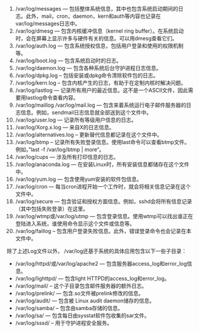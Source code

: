 1. /var/log/messages — 包括整体系统信息，其中也包含系统启动期间的日志。此外，mail，cron，daemon，kern和auth等内容也记录在var/log/messages日志中。
2. /var/log/dmesg — 包含内核缓冲信息（kernel ring buffer）。在系统启动时，会在屏幕上显示许多与硬件有关的信息。可以用dmesg查看它们。
3. /var/log/auth.log — 包含系统授权信息，包括用户登录和使用的权限机制等。
4. /var/log/boot.log — 包含系统启动时的日志。
5. /var/log/daemon.log — 包含各种系统后台守护进程日志信息。
6. /var/log/dpkg.log – 包括安装或dpkg命令清除软件包的日志。
7. /var/log/kern.log – 包含内核产生的日志，有助于在定制内核时解决问题。
8. /var/log/lastlog — 记录所有用户的最近信息。这不是一个ASCII文件，因此需要用lastlog命令查看内容。
9. /var/log/maillog /var/log/mail.log — 包含来着系统运行电子邮件服务器的日志信息。例如，sendmail日志信息就全部送到这个文件中。
10. /var/log/user.log — 记录所有等级用户信息的日志。
11. /var/log/Xorg.x.log — 来自X的日志信息。
12. /var/log/alternatives.log – 更新替代信息都记录在这个文件中。
13. /var/log/btmp – 记录所有失败登录信息。使用last命令可以查看btmp文件。例如，”last -f /var/log/btmp | more“。
14. /var/log/cups — 涉及所有打印信息的日志。
15. /var/log/anaconda.log — 在安装Linux时，所有安装信息都储存在这个文件中。
16. /var/log/yum.log — 包含使用yum安装的软件包信息。
17. /var/log/cron — 每当cron进程开始一个工作时，就会将相关信息记录在这个文件中。
18. /var/log/secure — 包含验证和授权方面信息。例如，sshd会将所有信息记录（其中包括失败登录）在这里。
19. /var/log/wtmp或/var/log/utmp — 包含登录信息。使用wtmp可以找出谁正在登陆进入系统，谁使用命令显示这个文件或信息等。
20. /var/log/faillog – 包含用户登录失败信息。此外，错误登录命令也会记录在本文件中。

除了上述Log文件以外， /var/log还基于系统的具体应用包含以下一些子目录：

* /var/log/httpd/或/var/log/apache2 — 包含服务器access\_log和error\_log信息。
* /var/log/lighttpd/ — 包含light HTTPD的access\_log和error\_log。
* /var/log/mail/ – 这个子目录包含邮件服务器的额外日志。
* /var/log/prelink/ — 包含.so文件被prelink修改的信息。
* /var/log/audit/ — 包含被 Linux audit daemon储存的信息。
* /var/log/samba/ – 包含由samba存储的信息。
* /var/log/sa/ — 包含每日由sysstat软件包收集的sar文件。
* /var/log/sssd/ – 用于守护进程安全服务。